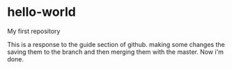 # hello-world
My first repository

This is a response to the guide section of github. making some changes the saving them to the branch and then merging them with the master. Now i'm done.
